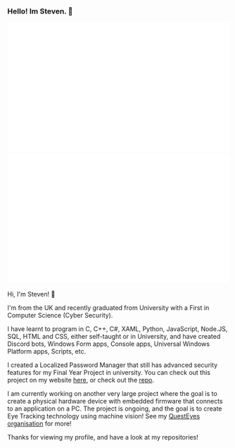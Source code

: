 ### Hello! Im Steven. 👋
![Github Stats Overview](https://github.com/robotprobot/github-stats/blob/master/generated/overview.svg?raw=true)
![Github Stats Overview](https://github.com/robotprobot/github-stats/blob/master/generated/languages.svg?raw=true)

Hi, I'm Steven! 👋

I'm from the UK and recently graduated from University with a First in Computer Science (Cyber Security).

I have learnt to program in C, C++, C#, XAML, Python, JavaScript, Node.JS, SQL, HTML and CSS, either self-taught or in University, and have created Discord bots, Windows Form apps, Console apps, Universal Windows Platform apps, Scripts, etc.

I created a Localized Password Manager that still has advanced security features for my Final Year Project in university.
You can check out this project on my website [here](https://www.stevenwheeler.co.uk/passdefend), or check out the [repo](https://www.github.com/robotprobot/passdefend).

I am currently working on another very large project where the goal is to create a physical hardware device with embedded firmware that connects to an application on a PC. The project is ongoing, and the goal is to create Eye Tracking technology using machine vision! See my [QuestEyes organisation](https://github.com/questeyes) for more!

Thanks for viewing my profile, and have a look at my repositories!
